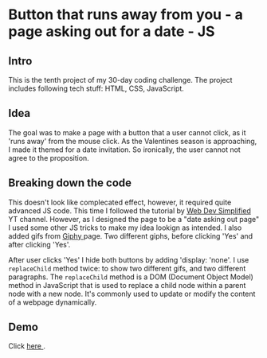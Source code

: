 # Button that runs away from you - a page asking out for a date - JS

## Intro
This is the tenth project of my 30-day coding challenge. The project includes following tech stuff: HTML, CSS, JavaScript.

## Idea
The goal was to make a page with a button that a user cannot click, as it 'runs away' from the mouse click. As the Valentines season is approaching, I made it themed for a date invitation. So ironically, the user cannot not agree to the proposition. 

## Breaking down the code
This doesn't look like complecated effect, however, it required quite advanced JS code. This time I followed the tutorial by <a href="https://www.youtube.com/watch?v=UiA4X60Qe1E"> Web Dev Simplified </a> YT channel. However, as I designed the page to be a "date asking out page" I used some other JS tricks to make my idea lookign as intended. 
I also added gifs from <a href="https://giphy.com/"> Giphy </a> page. Two different giphs, before clicking 'Yes' and after clicking 'Yes'.

After user clicks 'Yes' I hide both buttons by adding 'display: 'none'. I use `replaceChild` method twice: to show two different gifs, and two different paragraphs. The `replaceChild` method is a DOM (Document Object Model) method in JavaScript that is used to replace a child node within a parent node with a new node. It's commonly used to update or modify the content of a webpage dynamically.

## Demo
Click <a href="https://date-me-love.netlify.app/"> here </a>.